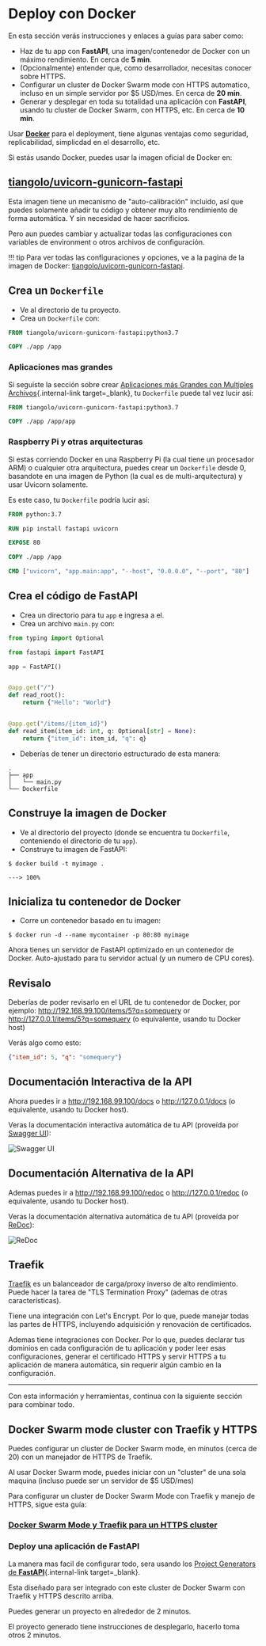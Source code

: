 # Deploy con Docker

En esta sección verás instrucciones y enlaces a guías para saber como:

* Haz de tu app con **FastAPI**, una imagen/contenedor de Docker con un máximo rendimiento. En cerca de **5 min**.
* (Opcionalmente) entender que, como desarrollador, necesitas conocer sobre HTTPS.
* Configurar un cluster de Docker Swarm mode con HTTPS automatico, incluso en un simple servidor por $5 USD/mes. En cerca de **20 min**.
* Generar y desplegar en toda su totalidad una aplicación con **FastAPI**, usando tu cluster de Docker Swarm, con HTTPS, etc. En cerca de **10 min**.

Usar <a href="https://www.docker.com/" class="external-link" target="_blank">**Docker**</a> para el deployment, tiene algunas ventajas como seguridad, replicabilidad, simplicdad en el desarrollo, etc.

Si estás usando Docker, puedes usar la imagen oficial de Docker en:

## <a href="https://github.com/tiangolo/uvicorn-gunicorn-fastapi-docker" class="external-link" target="_blank">tiangolo/uvicorn-gunicorn-fastapi</a>

Esta imagen tiene un mecanismo de "auto-calibración" incluido, así que puedes solamente añadir tu código y obtener muy alto rendimiento de forma automática. Y sin necesidad de hacer sacrificios.

Pero aun puedes cambiar y actualizar todas las configuraciones con variables de environment o otros archivos de configuración.

!!! tip
    Para ver todas las configuraciones y opciones, ve a la pagina de la imagen de Docker: <a href="https://github.com/tiangolo/uvicorn-gunicorn-fastapi-docker" class="external-link" target="_blank">tiangolo/uvicorn-gunicorn-fastapi</a>.

## Crea un `Dockerfile`

* Ve al directorio de tu proyecto.
* Crea un `Dockerfile` con:

```Dockerfile
FROM tiangolo/uvicorn-gunicorn-fastapi:python3.7

COPY ./app /app
```

### Aplicaciones mas grandes

Si seguiste la sección sobre crear [Aplicaciones más Grandes con Multiples Archivos](../tutorial/bigger-applications.md){.internal-link target=_blank}, tu `Dockerfile` puede tal vez lucir así:

```Dockerfile
FROM tiangolo/uvicorn-gunicorn-fastapi:python3.7

COPY ./app /app/app
```

### Raspberry Pi y otras arquitecturas

Si estas corriendo Docker en una Raspberry Pi (la cual tiene un procesador ARM) o cualquier otra arquitectura, puedes crear un `Dockerfile` desde 0, basandote en una imagen de Python (la cual es de multi-arquitectura) y usar Uvicorn solamente.

Es este caso, tu `Dockerfile` podría lucir así:

```Dockerfile
FROM python:3.7

RUN pip install fastapi uvicorn

EXPOSE 80

COPY ./app /app

CMD ["uvicorn", "app.main:app", "--host", "0.0.0.0", "--port", "80"]
```

## Crea el código de **FastAPI**

* Crea un directorio para tu `app` e ingresa a el.
* Crea un archivo `main.py` con:

```Python
from typing import Optional

from fastapi import FastAPI

app = FastAPI()


@app.get("/")
def read_root():
    return {"Hello": "World"}


@app.get("/items/{item_id}")
def read_item(item_id: int, q: Optional[str] = None):
    return {"item_id": item_id, "q": q}
```

* Deberías de tener un directorio estructurado de esta manera:

```
.
├── app
│   └── main.py
└── Dockerfile
```

## Construye la imagen de Docker

* Ve al directorio del proyecto (donde se encuentra tu `Dockerfile`, conteniendo el directorio de tu `app`).
* Construye tu imagen de FastAPI:

<div class="termy">

```console
$ docker build -t myimage .

---> 100%
```

</div>

## Inicializa tu contenedor de Docker

* Corre un contenedor basado en tu imagen:

<div class="termy">

```console
$ docker run -d --name mycontainer -p 80:80 myimage
```

</div>

Ahora tienes un servidor de FastAPI optimizado en un contenedor de Docker. Auto-ajustado para tu servidor actual (y un numero de CPU cores).

## Revisalo

Deberías de poder revisarlo en el URL de tu contenedor de Docker, por ejemplo: <a href="http://192.168.99.100/items/5?q=somequery" class="external-link" target="_blank">http://192.168.99.100/items/5?q=somequery</a> or <a href="http://127.0.0.1/items/5?q=somequery" class="external-link" target="_blank">http://127.0.0.1/items/5?q=somequery</a> (o equivalente, usando tu Docker host)

Verás algo como esto:

```JSON
{"item_id": 5, "q": "somequery"}
```

## Documentación Interactiva de la API

Ahora puedes ir a <a href="http://192.168.99.100/docs" class="external-link" target="_blank">http://192.168.99.100/docs</a> o <a href="http://127.0.0.1/docs" class="external-link" target="_blank">http://127.0.0.1/docs</a> (o equivalente, usando tu Docker host).

Veras la documentación interactiva automática de tu API (proveída por <a href="https://github.com/swagger-api/swagger-ui" class="external-link" target="_blank">Swagger UI</a>):

![Swagger UI](https://fastapi.tiangolo.com/img/index/index-01-swagger-ui-simple.png)

## Documentación Alternativa de la API

Ademas puedes ir a <a href="http://192.168.99.100/redoc" class="external-link" target="_blank">http://192.168.99.100/redoc</a> o <a href="http://127.0.0.1/redoc" class="external-link" target="_blank">http://127.0.0.1/redoc</a> (o equivalente, usando tu Docker host).

Veras la documentación alternativa automática de tu API (proveída por <a href="https://github.com/Rebilly/ReDoc" class="external-link" target="_blank">ReDoc</a>):

![ReDoc](https://fastapi.tiangolo.com/img/index/index-02-redoc-simple.png)

## Traefik

<a href="https://traefik.io/" class="external-link" target="_blank">Traefik</a> es un balanceador de carga/proxy inverso de alto rendimiento. Puede hacer la tarea de "TLS Termination Proxy" (ademas de otras características).

Tiene una integración con Let's Encrypt. Por lo que, puede manejar todas las partes de HTTPS, incluyendo adquisición y renovación de certificados.

Ademas tiene integraciones con Docker. Por lo que, puedes declarar tus dominios en cada configuración de tu aplicación y poder leer esas configuraciones, generar el certificado HTTPS y servir HTTPS a tu aplicación de manera automática, sin requerir algún cambio en la configuración.

---

Con esta información y herramientas, continua con la siguiente sección para combinar todo.

## Docker Swarm mode cluster con Traefik y HTTPS

Puedes configurar un cluster de Docker Swarm mode, en minutos (cerca de 20) con un manejador de HTTPS de Traefik.

Al usar Docker Swarm mode, puedes iniciar con un "cluster" de una sola maquina (incluso puede ser un servidor de  $5 USD/mes)

Para configurar un cluster de Docker Swarm Mode con Traefik y manejo de HTTPS, sigue esta guía:

### <a href="https://medium.com/@tiangolo/docker-swarm-mode-and-traefik-for-a-https-cluster-20328dba6232" class="external-link" target="_blank">Docker Swarm Mode y Traefik para un HTTPS cluster</a>

### Deploy una aplicación de FastAPI

La manera mas facil de configurar todo, sera usando los [Project Generators de **FastAPI**](../project-generation.md){.internal-link target=_blank}.

Esta diseñado para ser integrado con este cluster de Docker Swarm con Traefik y HTTPS descrito arriba.

Puedes generar un proyecto en alrededor de 2 minutos.

El proyecto generado tiene instrucciones de desplegarlo, hacerlo toma otros 2 minutos.
